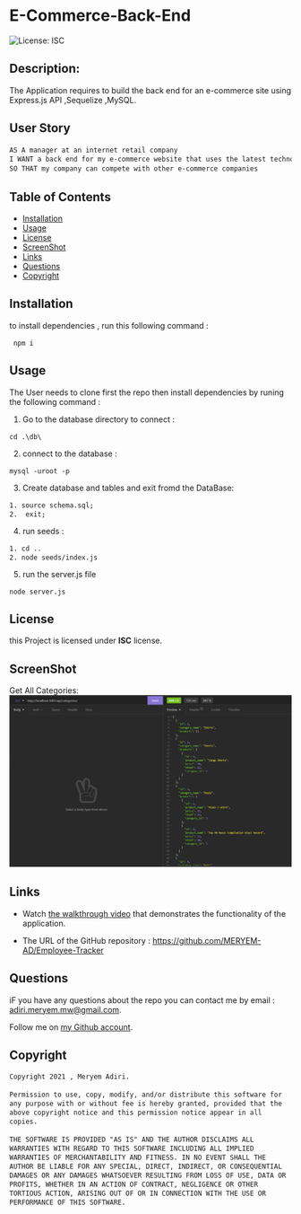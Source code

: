 # E-Commerce-Back-End

  ![License: ISC](https://img.shields.io/badge/license-ISC-green)
  ## Description:
  The Application requires to build the back end for an e-commerce site using Express.js  API ,Sequelize ,MySQL.

  ## User Story

```md
AS A manager at an internet retail company
I WANT a back end for my e-commerce website that uses the latest technologies
SO THAT my company can compete with other e-commerce companies
```

  ## Table of Contents 
  - [Installation](#installation)
  - [Usage](#usage)
  - [License](#license)
  - [ScreenShot](#screenShot)
  - [Links](#links)
  - [Questions](#questions)
  - [Copyright](#copyright)
  ## Installation
  to install dependencies , run this following command :
``` 
 npm i
 ```
  ## Usage
The User needs to clone first the repo then install dependencies by runing the following command :


1. Go to the database directory to connect :

 ``` 
cd .\db\
 ```

2. connect to the database :

 ``` 
mysql -uroot -p
 ```

3. Create database and tables  and exit fromd the DataBase:

  ``` 
1. source schema.sql;
2.  exit;

 ```
4.  run seeds :

  ``` 
 1. cd ..
 2. node seeds/index.js

 ```

5. run the server.js file
  ``` 
node server.js
 ```

  ## License
  this Project is licensed under **ISC** license.
  
  ## ScreenShot 

Get All Categories:
  ![All_Cteg](./screenshots/All_Cteg.png) 

  ## Links

  * Watch [the walkthrough video]() that demonstrates the functionality of the application.

  * The URL of the GitHub repository : https://github.com/MERYEM-AD/Employee-Tracker 
  ## Questions
  iF you have any questions about the repo you can contact me by email : adiri.meryem.mw@gmail.com.

  Follow me on [my Github account](https://github.com/MERYEM-AD).
  ## Copyright
 
```
Copyright 2021 , Meryem Adiri.

Permission to use, copy, modify, and/or distribute this software for any purpose with or without fee is hereby granted, provided that the above copyright notice and this permission notice appear in all copies.

THE SOFTWARE IS PROVIDED "AS IS" AND THE AUTHOR DISCLAIMS ALL WARRANTIES WITH REGARD TO THIS SOFTWARE INCLUDING ALL IMPLIED WARRANTIES OF MERCHANTABILITY AND FITNESS. IN NO EVENT SHALL THE AUTHOR BE LIABLE FOR ANY SPECIAL, DIRECT, INDIRECT, OR CONSEQUENTIAL DAMAGES OR ANY DAMAGES WHATSOEVER RESULTING FROM LOSS OF USE, DATA OR PROFITS, WHETHER IN AN ACTION OF CONTRACT, NEGLIGENCE OR OTHER TORTIOUS ACTION, ARISING OUT OF OR IN CONNECTION WITH THE USE OR PERFORMANCE OF THIS SOFTWARE.

```
